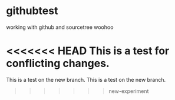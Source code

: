 # githubtest
working with github and sourcetree
woohoo

<<<<<<< HEAD
This is a test for conflicting changes.
=======
This is a test on the new branch.
This is a test on the new branch.
>>>>>>> new-experiment
